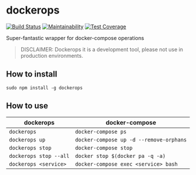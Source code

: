 # dockerops

[![Build Status](https://travis-ci.org/javanile-bot/dockerops.svg?branch=master)](https://travis-ci.org/javanile-bot/dockerops)
[![Maintainability](https://api.codeclimate.com/v1/badges/0d76f0f853fa588d8a53/maintainability)](https://codeclimate.com/github/javanile-bot/dockerops/maintainability)
[![Test Coverage](https://api.codeclimate.com/v1/badges/0d76f0f853fa588d8a53/test_coverage)](https://codeclimate.com/github/javanile-bot/dockerops/test_coverage)

Super-fantastic wrapper for docker-compose operations

> DISCLAIMER: Dockerops it is a development tool, please not use in production environments.

## How to install

```
sudo npm install -g dockerops
```

## How to use

|  dockerops              |  docker-compose                         |
|-------------------------|-----------------------------------------|
| `dockerops`             | `docker-compose ps`                     |
| `dockerops up`          | `docker-compose up -d --remove-orphans` |
| `dockerops stop`        | `docker-compose stop`                   |
| `dockerops stop --all`  | `docker stop $(docker pa -q -a)`        |
| `dockerops <service>`   | `docker-compose exec <service> bash`    |
